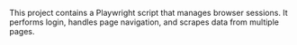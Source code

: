 This project contains a Playwright script that manages browser sessions. It performs login, handles page navigation, and scrapes data from multiple pages.
